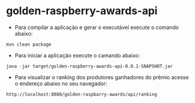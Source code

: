 # golden-raspberry-awards-api

* Para compilar a aplicação e gerar o executável execute o comando abaixo:

`mvn clean package`



* Para iniciar a aplicação execute o camando abaixo:

`java -jar target/golden-raspberry-awards-api-0.0.1-SNAPSHOT.jar`




* Para visualizar o ranking dos produtores ganhadores do prêmio acesse o endereço abaixo no seu navegador:

`http://localhost:8080/golden-raspbarry-awards/api/ranking`
